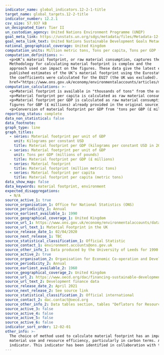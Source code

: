 ```yaml
---
indicator_name: global_indicators.12-2-1-title
target_name: global_targets.12-2-title
indicator_number: 12.2.1
csv_size: 57.937 kB
un_designated_tier: Tier II
un_custodian_agency: United Nations Environment Programme (UNEP)
goal_meta_link: https://unstats.un.org/sdgs/metadata/files/Metadata-12-02-01.pdf
goal_meta_link_text: United Nations Sustainable Development Goals Metadata (PDF 4.0 MB)
national_geographical_coverage: United Kingdom
computation_units: Million metric tons, Tons per capita, Tons per GDP (£m), Kilograms per constant USD ($) expressed in 2019 prices
computation_definitions: >-
  <p>UK’s material footprint, or raw material consumption, captures the amount of domestic and foreign extraction of materials needed to produce the products used by households, governments and charities in the UK.
  Methodology for calculating material footprint is complex and the
  approach used can impact on the figures. These data give the latest estimates using a method developed by the University of Leeds, updating the time series where revised data are available, and including figures for 2018. Data are presented for the UK.</p> <p>Previously, there were
  published estimates of the UK’s material footprint using the Eurostat approach, using a tool which is publicly available. The Eurostat method uses coefficients, which estimate the quantity of a raw material required for a given product in a given year. In the latest version of the tool,
  the coefficients were calculated for the EU27 (the UK was excluded). It has therefore not been possible to provide updated estimates for the UK material footprint using the Eurostat approach. More details on the method, and other available methods, can be found in the article <a
  href="https://www.ons.gov.uk/economy/environmentalaccounts/articles/materialfootprintintheuk/2018">Material footprint in the UK 2018</a>.</p>
computation_calculations: >-
  <p>Material footprint is available in "thousands of tons" from the original source (see Source 1), but here it is displayed as "millions of tons" to reduce the digits on the y-axis of the plot. This is done by dividing the data from the original source by 1000.</p>
  <p>Material footprint per capita is calculated as raw material consumption (material footprint)/UK population (calculated figures already provided in the original source).</p>
  <p>Material footprint per GDP is calculated as raw material consumption (material footprint)/GDP (calculated
  figures for GBP (£ millions) already provided in the original source).</p>
  <p>Conversion of material footprint per GDP from 'tons per GBP (£ millions)' to 'kilograms per constant USD ($)' was required for international comparison purposes. The conversion is done by multiplying the material footprint tons (thousandths) data from Source 1 by 1000 to obtain original tons units. This is then multiplied again by 1000 to obtain kilograms. The annual GDP (£ millions) figures (also available from Source 1) are then converted to constant USD using the <a href="https://www.oecd.org/dac/financing-sustainable-development/development-finance-standards/informationnoteonthedacdeflators.htm">OECD method</a>, expressed in 2019 prices (the latest deflator at the time of conversion). The average annual coversion rate for GBP into USD, and the deflators necessary for the constant USD conversion can be obtained from Source 2. The converted GDP is multiplied by 1000,000 to obtain the baseline number for $, rather than $ in millions. Finally, the calculated kilograms are divided by the converted GDP in constant USD ($) to obtain the final figures shown here. </p>
reporting_status: complete
data_non_statistical: false
data_footnote:  
graph_type: line
graph_titles:
  - series: Material footprint per unit of GDP
    unit: Kilograms per constant USD
    title: Material footprint per GDP (kilograms per constant USD in 2019 prices)
  - series: Material footprint per unit of GDP
    unit: Tons per GDP (millions of pounds)
    title: Material footprint per GDP (£ millions)
  - series: Material footprint
    title: Material footprint (million metric tons)
  - series: Material footprint per capita
    title: Material footprint per capita (metric tons)
data_show_map: false
data_keywords: material footprint, environment
expected_disaggregations:
  - N/A
source_active_1: true
source_organisation_1: Office for National Statistics (ONS)
source_periodicity_1: Annual
source_earliest_available_1: 1990
source_geographical_coverage_1: United Kingdom
source_url_1: https://www.ons.gov.uk/economy/environmentalaccounts/datasets/materialfootprintintheuk
source_url_text_1: Material Footprint in the UK
source_release_date_1: 02/04/2020
source_next_release_1: TBC
source_statistical_classification_1: Official Statistic
source_contact_1: environment.accounts@ons.gov.uk
source_other_info_1: Data produced by the University of Leeds for 1990 to 2018, using a Multi-Region Input-Output model.
source_active_2: true
source_organisation_2: Organisation for Economic Co-operation and Development (OECD)
source_periodicity_2: Annual
source_earliest_available_2: 1960
source_geographical_coverage_2: United Kingdom
source_url_2: https://www.oecd.org/dac/financing-sustainable-development/development-finance-data/
source_url_text_2: Development finance data
source_release_date_2: April 2021
source_next_release_2: See source link
source_statistical_classification_2: Official international
source_contact_2: dac.contact@oecd.org
source_other_info_2: Data tables section, tables "Deflators for Resource Flows from DAC Countries (2019=100).xls" and "Annual Exchange Rates for DAC Donor Countries from 1960 to 2020.xls"
source_active_3: false
source_active_4: false
source_active_5: false
source_active_6: false
indicator_sort_order: 12-02-01
other_info: >-
  The choice of method used to calculate material footprint has an impact on the final estimates. In 2017, the Department for Environment, Food and Rural Affairs (Defra) consulted extensively with the University of Leeds about developing further environmentally relevant metrics for
  material use and resource efficiency, particularly in carbon terms. As a result, the University of Leeds have developed a multi-regional input-output (MRIO) approach, using a specifically derived UK MRIO database to underpin calculations.  Data follows the UN specification for this
  indicator. This indicator has been identified in collaboration with topic experts.
---
```

